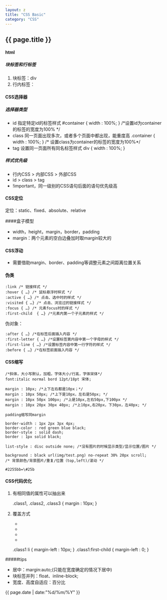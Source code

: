 ```yaml
---
layout: z
title: "CSS Basic"
category: "CSS"
---
```


## {{ page.title }}


#### html

##### 块标签和行标签

1. 块标签：div
2. 行内标签：

#### CSS选择器

##### 选择器类型



- id 指定特定id的标签样式
    #container { width : 100%; } /*设置id为container的标签的宽度为100% */
- class 同一页面出现多次，或者多个页面中都出现，能重度高
    .container { width : 100%; } /* 设置class为container的标签的宽度为100%*/
- tag 设置同一页面所有同名标签样式
    div  { width : 100%; }

##### 样式优先级


- 行内CSS > 内部CSS > 外部CSS
- id > class > tag
- !important，同一级别的CSS语句后面的语句优先级高


####  CSS定位
定位：static、fixed、absolute、relative


####盒子模型
- width，height，margin，border，padding
- margin：两个元素的空白边叠加时取margin较大的


#### CSS浮动
- 需要借助margin、border、padding等调整元素之间距离位置关系



#### 伪类

    :link /* 链接样式 */
    :hover { …} /* 鼠标悬浮时样式 */
    :active { …} /* 点击、选中时的样式 */
    :visited { …} /* 点击、浏览过的链接样式 */
    :focus { …} /* 元素focus时的样式 */
    :first-child  { …} /*元素内第一个子元素的样式 */
    
伪对象：

    :after { …} /*在标签后面插入内容 */
    :first-letter { …} /*设置标签第内容中第一个字母的样式 */
    :first-line { …} /*设置标签内容中第一行字符的样式 */
    :before { …} /*在标签前面插入内容 */


#### CSS缩写

    /*斜体，大小写默认，加粗，字体大小/行高，字体宋体*/
    font:italic normal bord 12pt/18pt 宋体;

    margin : 10px; /*上下左右都是10px；*/
    margin : 10px 50px; /*上下是10px，左右是50px; */
    margin : 10px 50px 100px; /*上是10px,左右50px,下100px */
    margin : 10px 20px 30px 40px; /*上10px,右20px，下30px，左40px; */

    padding缩写同margin

    border-width : 1px 2px 3px 4px;
    border-color : red green blue black;
    border-style : solid dash;
    border : 1px solid black;

    list-style : disc outside none; /*没有图片的时候显示类型/显示位置/图片 */
    
    background : black url(img/test.png) no-repeat 30% 20px scroll;
    /* 背景颜色/背景图片/重复/位置（top,left)/滚动 */

    #2255bb=\#25b

#### CSS代码优化
1. 有相同值的属性可以抽出来


    .class1,
    .class2,
    .class3 {
        margin : 10px;
    }


2. 覆盖方式


    <div class=“class1”>
        <ul>
        <li></li>
        <li></li>
        <li></li>
        <li></li>
        </ul>
    </div>

    .class1 li { margin-left : 10px; }
    .class1:first-child \{ margin-left : 0; }


#####tips
- 居中：margin:auto;(只能在宽度确定的情况下居中)
- 块标签并列：float、inline-block;
- 宽度、高度自适应：百分比


{{ page.date | date:"%d/%m/%Y" }}
